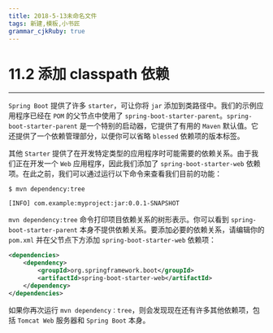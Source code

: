 ```yaml
---
title: 2018-5-13未命名文件 
tags: 新建,模板,小书匠
grammar_cjkRuby: true
---
```



# 11.2 添加 classpath 依赖
---

`Spring Boot` 提供了许多 `starter`，可让你将 `jar` 添加到类路径中。我们的示例应用程序已经在 `POM` 的父节点中使用了 `spring-boot-starter-parent`。`spring-boot-starter-parent` 是一个特别的启动器，它提供了有用的 `Maven` 默认值。它还提供了一个依赖管理部分，以便你可以省略 `blessed` 依赖项的版本标签。

其他 `Starter` 提供了在开发特定类型的应用程序时可能需要的依赖关系。由于我们正在开发一个 `Web` 应用程序，因此我们添加了 `spring-boot-starter-web` 依赖项。在此之前，我们可以通过运行以下命令来查看我们目前的功能：

``` shell
$ mvn dependency:tree

[INFO] com.example:myproject:jar:0.0.1-SNAPSHOT
```

`mvn dependency:tree` 命令打印项目依赖关系的树形表示。你可以看到 `spring-boot-starter-parent` 本身不提供依赖关系。要添加必要的依赖关系，请编辑你的 `pom.xml` 并在父节点下方添加 `spring-boot-starter-web` 依赖项：

``` xml
<dependencies>
	<dependency>
		<groupId>org.springframework.boot</groupId>
		<artifactId>spring-boot-starter-web</artifactId>
	</dependency>
</dependencies>
```

如果你再次运行 `mvn dependency：tree`，则会发现现在还有许多其他依赖项，包括 `Tomcat Web` 服务器和 `Spring Boot` 本身。